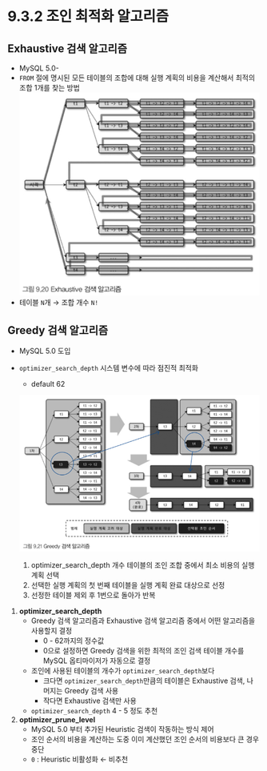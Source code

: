 # 9.3.2 조인 최적화 알고리즘

## Exhaustive 검색 알고리즘

- MySQL 5.0-
- `FROM` 절에 명시된 모든 테이블의 조합에 대해 실행 계획의 비용을 계산해서 최적의 조합 1개를 찾는 방법
![image.png](images/Exhaustive_검색_알고리즘.png) 
- 테이블 `N`개 → 조합 개수 `N!`

## Greedy 검색 알고리즘

- MySQL 5.0 도입
- `optimizer_search_depth` 시스템 변수에 따라 점진적 최적화
    - default 62
  
    ![image.png](images/Greedy_검색_알고리즘.png)

    1. optimizer_search_depth 개수 테이블의 조인 조합 중에서 최소 비용의 실행 계획 선택
    2. 선택한 실행 계획의 첫 번째 테이블을 실행 계획 완료 대상으로 선정
    3. 선정한 테이블 제외 후 1번으로 돌아가 반복

1. **optimizer_search_depth**
    - Greedy 검색 알고리즘과 Exhaustive 검색 알고리즘 중에서 어떤 알고리즘을 사용할지 결정
        - 0 - 62까지의 정수값
        - 0으로 설정하면 Greedy 검색을 위한 최적의 조인 검색 테이블 개수를 MySQL 옵티마이저가 자동으로 결정
    - 조인에 사용된 테이블의 개수가 `optimizer_search_depth`보다
        - 크다면 `optimizer_search_depth`만큼의 테이블은 Exhaustive 검색, 나머지는 Greedy 검색 사용
        - 작다면 Exhaustive 검색만 사용
    - `optimizer_search_depth` 4 - 5 정도 추천
2. **optimizer_prune_level**
    - MySQL 5.0 부터 추가된 Heuristic 검색이 작동하는 방식 제어
    - 조인 순서의 비용을 계산하는 도중 이미 계산했던 조인 순서의 비용보다 큰 경우 중단
    - `0` : Heuristic 비활성화 ← 비추천
